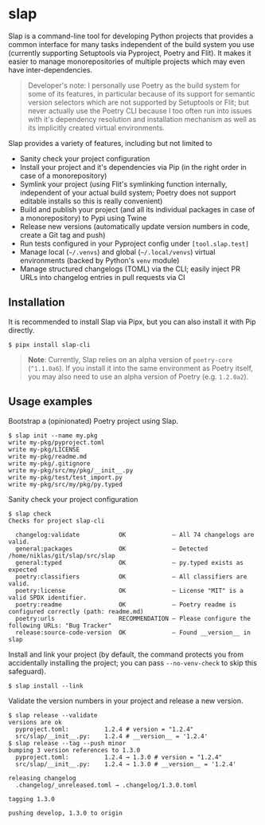 # slap

Slap is a command-line tool for developing Python projects that provides a common interface for many tasks independent
of the build system you use (currently supporting Setuptools via Pyproject, Poetry and Flit). It makes it easier to
manage monorepositories of multiple projects which may even have inter-dependencies.

> Developer's note: I personally use Poetry as the build system for some of its features, in particular because of
> its support for semantic version selectors which are not supported by Setuptools or Flit; but never actually
> use the Poetry CLI because I too often run into issues with it's dependency resolution and installation mechanism
> as well as its implicitly created virtual environments.

Slap provides a variety of features, including but not limited to

* Sanity check your project configuration
* Install your project and it's dependencies via Pip (in the right order in case of a monorepository)
* Symlink your project (using Flit's symlinking function internally, independent of your actual build system; Poetry
  does not support editable installs so this is really convenient)
* Build and publish your project (and all its individual packages in case of a monorepository) to Pypi using Twine
* Release new versions (automatically update version numbers in code, create a Git tag and push)
* Run tests configured in your Pyproject config under `[tool.slap.test]`
* Manage local (`~/.venvs`) and global (`~/.local/venvs`) virtual environments (backed by Python's `venv` module)
* Manage structured changelogs (TOML) via the CLI; easily inject PR URLs into changelog entries in pull requests via CI

## Installation

It is recommended to install Slap via Pipx, but you can also install it with Pip directly.

    $ pipx install slap-cli

> __Note__: Currently, Slap relies on an alpha version of `poetry-core` (`^1.1.0a6`). If you install it into
> the same environment as Poetry itself, you may also need to use an alpha version of Poetry (e.g. `1.2.0a2`).

## Usage examples

Bootstrap a (opinionated) Poetry project using Slap.

    $ slap init --name my.pkg
    write my-pkg/pyproject.toml
    write my-pkg/LICENSE
    write my-pkg/readme.md
    write my-pkg/.gitignore
    write my-pkg/src/my/pkg/__init__.py
    write my-pkg/test/test_import.py
    write my-pkg/src/my/pkg/py.typed

Sanity check your project configuration

    $ slap check
    Checks for project slap-cli

      changelog:validate           OK             — All 74 changelogs are valid.
      general:packages             OK             — Detected /home/niklas/git/slap/src/slap
      general:typed                OK             — py.typed exists as expected
      poetry:classifiers           OK             — All classifiers are valid.
      poetry:license               OK             — License "MIT" is a valid SPDX identifier.
      poetry:readme                OK             — Poetry readme is configured correctly (path: readme.md)
      poetry:urls                  RECOMMENDATION — Please configure the following URLs: "Bug Tracker"
      release:source-code-version  OK             — Found __version__ in slap

Install and link your project (by default, the command protects you from accidentally installing the project; you can pass `--no-venv-check` to skip this safeguard).

    $ slap install --link

Validate the version numbers in your project and release a new version.

    $ slap release --validate
    versions are ok
      pyproject.toml:          1.2.4 # version = "1.2.4"
      src/slap/__init__.py:    1.2.4 # __version__ = '1.2.4'
    $ slap release --tag --push minor
    bumping 3 version references to 1.3.0
      pyproject.toml:          1.2.4 → 1.3.0 # version = "1.2.4"
      src/slap/__init__.py:    1.2.4 → 1.3.0 # __version__ = '1.2.4'

    releasing changelog
      .changelog/_unreleased.toml → .changelog/1.3.0.toml

    tagging 1.3.0

    pushing develop, 1.3.0 to origin
